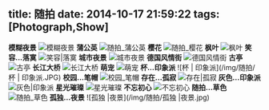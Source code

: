 title: 随拍
date: 2014-10-17 21:59:22
tags: [Photograph,Show]
---

**模糊夜景**
![模糊夜景](/img/随拍/模糊夜景.jpg)
**蒲公英**
![随拍_蒲公英](/img/随拍/随拍_蒲公英.jpg)
**樱花**
![随拍_樱花](/img/随拍/随拍_樱花.JPG)
**枫叶**
![枫叶](/img/随拍/枫叶.jpg)
**笑容...落寞**
![笑容|落寞](/img/随拍/笑容|落寞.JPG)
**城市夜景**
![城市夜景](/img/随拍/城市夜景.jpg)
**德国风情街**
![德国风情街](/img/随拍/德国风情街.JPG)
**古亭**
![古亭](/img/随拍/古亭.JPG)
**长江大桥**
![长江大桥](/img/随拍/长江大桥.jpg)
**萌宠**
![萌宠](/img/随拍/萌宠.jpg)
**杯...印象派**
![杯 | 印象派](/img/随拍/杯 | 印象派.JPG)
**校园...笔帽**
![校园_笔帽](/img/随拍/校园_笔帽.jpg)
**存在...孤寂**
![存在|孤寂](/img/随拍/存在|孤寂.jpg)
**灰色...印象派**
![灰色|印象派](/img/随拍/灰色|印象派.jpg)
**星光璀璨**
![星光璀璨](/img/随拍/星光璀璨.jpg)
**不忘初心**
![不忘初心](/img/随拍/不忘初心.jpg)
**随拍...草色**
![随拍_草色](/img/随拍/随拍_草色.JPG)
**孤独...夜景**
![孤独 |夜景](/img/随拍/孤独 |夜景.jpg)

